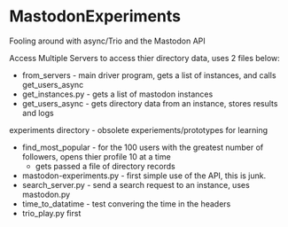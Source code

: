 # MastodonExperiments
Fooling around with async/Trio and the Mastodon API

Access Multiple Servers to access thier directory data, uses 2 files below:
- from_servers - main driver program, gets a list of instances, and calls get_users_async
- get_instances.py - gets a list of mastodon instances
- get_users_async - gets directory data from an instance, stores results and logs

experiments directory - obsolete experiements/prototypes for learning
- find_most_popular - for the 100 users with the greatest number of followers, opens thier profile 10 at a time
  - gets passed a file of directory records
- mastodon-experiments.py - first simple use of the API, this is junk.
- search_server.py - send a search request to an instance, uses mastodon.py
- time_to_datatime - test convering the time in the headers
- trio_play.py first 
